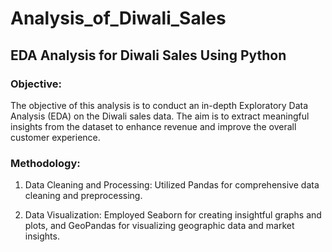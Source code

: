# Analysis_of_Diwali_Sales

## EDA Analysis for Diwali Sales Using Python

### Objective:
The objective of this analysis is to conduct an in-depth Exploratory Data Analysis (EDA) on the Diwali sales data. The aim is to extract meaningful insights from the dataset to enhance revenue and improve the overall customer experience.

### Methodology:

1. Data Cleaning and Processing: Utilized Pandas for comprehensive data cleaning and preprocessing.

2. Data Visualization: Employed Seaborn for creating insightful graphs and plots, and GeoPandas for visualizing geographic data and market insights.
